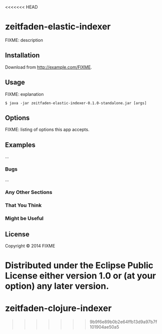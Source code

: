 <<<<<<< HEAD
# zeitfaden-elastic-indexer

FIXME: description

## Installation

Download from http://example.com/FIXME.

## Usage

FIXME: explanation

    $ java -jar zeitfaden-elastic-indexer-0.1.0-standalone.jar [args]

## Options

FIXME: listing of options this app accepts.

## Examples

...

### Bugs

...

### Any Other Sections
### That You Think
### Might be Useful

## License

Copyright © 2014 FIXME

Distributed under the Eclipse Public License either version 1.0 or (at
your option) any later version.
=======
zeitfaden-clojure-indexer
=========================
>>>>>>> 9b9f6e89b0b2e64ffb13d9a97b7f101904ae50a5
